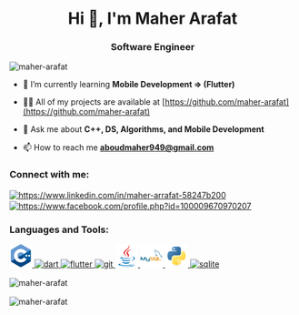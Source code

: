 <h1 align="center">Hi 👋, I'm Maher Arafat</h1>
<h3 align="center">Software Engineer</h3>

<p align="left"> <img src="https://komarev.com/ghpvc/?username=maher-arafat&label=Profile%20views&color=0e75b6&style=flat" alt="maher-arafat" /> </p>

- 🌱 I’m currently learning **Mobile Development => (Flutter)**

- 👨‍💻 All of my projects are available at [https://github.com/maher-arafat](https://github.com/maher-arafat)

- 💬 Ask me about **C++, DS, Algorithms, and Mobile Development**

- 📫 How to reach me **aboudmaher949@gmail.com**

<h3 align="left">Connect with me:</h3>
<p align="left">
<a href="https://linkedin.com/in/https://www.linkedin.com/in/maher-arrafat-58247b200" target="blank"><img align="center" src="https://raw.githubusercontent.com/rahuldkjain/github-profile-readme-generator/master/src/images/icons/Social/linked-in-alt.svg" alt="https://www.linkedin.com/in/maher-arrafat-58247b200" height="30" width="40" /></a>
<a href="https://fb.com/https://www.facebook.com/profile.php?id=100009670970207" target="blank"><img align="center" src="https://raw.githubusercontent.com/rahuldkjain/github-profile-readme-generator/master/src/images/icons/Social/facebook.svg" alt="https://www.facebook.com/profile.php?id=100009670970207" height="30" width="40" /></a>
</p>

<h3 align="left">Languages and Tools:</h3>
<p align="left"> <a href="https://www.w3schools.com/cpp/" target="_blank" rel="noreferrer"> <img src="https://raw.githubusercontent.com/devicons/devicon/master/icons/cplusplus/cplusplus-original.svg" alt="cplusplus" width="40" height="40"/> </a> <a href="https://dart.dev" target="_blank" rel="noreferrer"> <img src="https://www.vectorlogo.zone/logos/dartlang/dartlang-icon.svg" alt="dart" width="40" height="40"/> </a> <a href="https://flutter.dev" target="_blank" rel="noreferrer"> <img src="https://www.vectorlogo.zone/logos/flutterio/flutterio-icon.svg" alt="flutter" width="40" height="40"/> </a> <a href="https://git-scm.com/" target="_blank" rel="noreferrer"> <img src="https://www.vectorlogo.zone/logos/git-scm/git-scm-icon.svg" alt="git" width="40" height="40"/> </a> <a href="https://www.java.com" target="_blank" rel="noreferrer"> <img src="https://raw.githubusercontent.com/devicons/devicon/master/icons/java/java-original.svg" alt="java" width="40" height="40"/> </a> <a href="https://www.mysql.com/" target="_blank" rel="noreferrer"> <img src="https://raw.githubusercontent.com/devicons/devicon/master/icons/mysql/mysql-original-wordmark.svg" alt="mysql" width="40" height="40"/> </a> <a href="https://www.python.org" target="_blank" rel="noreferrer"> <img src="https://raw.githubusercontent.com/devicons/devicon/master/icons/python/python-original.svg" alt="python" width="40" height="40"/> </a> <a href="https://www.sqlite.org/" target="_blank" rel="noreferrer"> <img src="https://www.vectorlogo.zone/logos/sqlite/sqlite-icon.svg" alt="sqlite" width="40" height="40"/> </a> </p>

<p><img align="center" src="https://github-readme-stats.vercel.app/api/top-langs?username=maher-arafat&show_icons=true&locale=en&layout=compact" alt="maher-arafat" /></p>

<p><img align="center" src="https://github-readme-streak-stats.herokuapp.com/?user=maher-arafat&" alt="maher-arafat" /></p>
